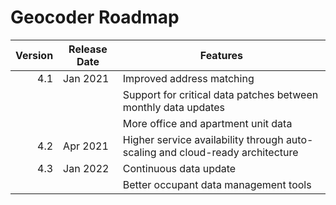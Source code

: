 # Geocoder Roadmap
Version | Release Date | Features
-------: | --------------- | -------------
4.1|Jan 2021|Improved address matching
|||Support for critical data patches between monthly data updates
|||More office and apartment unit data
4.2|Apr 2021|Higher service availability through auto-scaling and cloud-ready architecture
4.3| Jan 2022|Continuous data update|
|||Better occupant data management tools|
